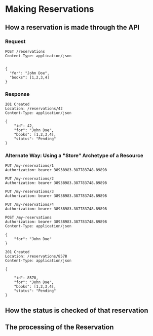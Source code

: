 # Making Reservations

## How a reservation is made through the API

### Request
```
POST /reservations
Content-Type: application/json


{
  "for": "John Doe",
  "books": [1,2,3,4]
}

```

### Response
```
201 Created
Location: /reservations/42
Content-Type: application/json

{
    "id": 42,
    "for": "John Doe",
    "books": [1,2,3,4],
    "status": "Pending"
}
```

### Alternate Way: Using a "Store" Archetype of a Resource

```
PUT /my-reservations/1
Authorization: bearer 38938983.387783748.89898

PUT /my-reservations/2
Authorization: bearer 38938983.387783748.89898

PUT /my-reservations/3
Authorization: bearer 38938983.387783748.89898

PUT /my-reservations/4
Authorization: bearer 38938983.387783748.89898

POST /my-reservations
Authorization: bearer 38938983.387783748.89898
Content-Type: application/json

{
    "for": "John Doe"
}

201 Created
Location: /reservations/8578
Content-Type: application/json

{

    "id": 8578,
    "for": "John Doe",
    "books": [1,2,3,4],
    "status": "Pending"
}
```

## How the status is checked of that reservation

## The processing of the Reservation